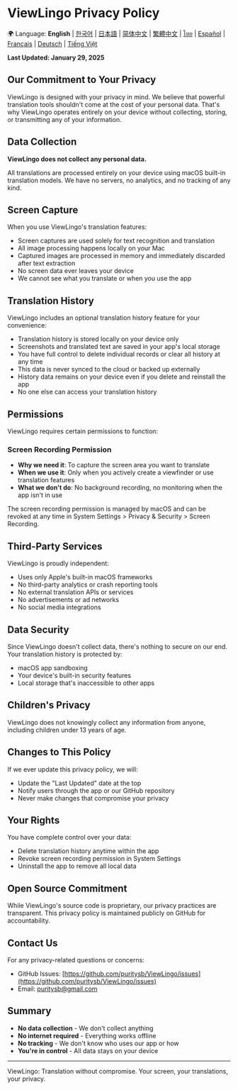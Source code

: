 # ViewLingo Privacy Policy

🌍 Language: **English** | [한국어](docs/PRIVACY-ko.md) | [日本語](docs/PRIVACY-ja.md) | [简体中文](docs/PRIVACY-zh-Hans.md) | [繁體中文](docs/PRIVACY-zh-Hant.md) | [ไทย](docs/PRIVACY-th.md) | [Español](docs/PRIVACY-es.md) | [Français](docs/PRIVACY-fr.md) | [Deutsch](docs/PRIVACY-de.md) | [Tiếng Việt](docs/PRIVACY-vi.md)

**Last Updated: January 29, 2025**

## Our Commitment to Your Privacy

ViewLingo is designed with your privacy in mind. We believe that powerful translation tools shouldn't come at the cost of your personal data. That's why ViewLingo operates entirely on your device without collecting, storing, or transmitting any of your information.

## Data Collection

**ViewLingo does not collect any personal data.** 

All translations are processed entirely on your device using macOS built-in translation models. We have no servers, no analytics, and no tracking of any kind.

## Screen Capture

When you use ViewLingo's translation features:

- Screen captures are used solely for text recognition and translation
- All image processing happens locally on your Mac
- Captured images are processed in memory and immediately discarded after text extraction
- No screen data ever leaves your device
- We cannot see what you translate or when you use the app

## Translation History

ViewLingo includes an optional translation history feature for your convenience:

- Translation history is stored locally on your device only
- Screenshots and translated text are saved in your app's local storage
- You have full control to delete individual records or clear all history at any time
- This data is never synced to the cloud or backed up externally
- History data remains on your device even if you delete and reinstall the app
- No one else can access your translation history

## Permissions

ViewLingo requires certain permissions to function:

### Screen Recording Permission
- **Why we need it**: To capture the screen area you want to translate
- **When we use it**: Only when you actively create a viewfinder or use translation features
- **What we don't do**: No background recording, no monitoring when the app isn't in use

The screen recording permission is managed by macOS and can be revoked at any time in System Settings > Privacy & Security > Screen Recording.

## Third-Party Services

ViewLingo is proudly independent:

- Uses only Apple's built-in macOS frameworks
- No third-party analytics or crash reporting tools
- No external translation APIs or services
- No advertisements or ad networks
- No social media integrations

## Data Security

Since ViewLingo doesn't collect data, there's nothing to secure on our end. Your translation history is protected by:

- macOS app sandboxing
- Your device's built-in security features
- Local storage that's inaccessible to other apps

## Children's Privacy

ViewLingo does not knowingly collect any information from anyone, including children under 13 years of age.

## Changes to This Policy

If we ever update this privacy policy, we will:
- Update the "Last Updated" date at the top
- Notify users through the app or our GitHub repository
- Never make changes that compromise your privacy

## Your Rights

You have complete control over your data:
- Delete translation history anytime within the app
- Revoke screen recording permission in System Settings
- Uninstall the app to remove all local data

## Open Source Commitment

While ViewLingo's source code is proprietary, our privacy practices are transparent. This privacy policy is maintained publicly on GitHub for accountability.

## Contact Us

For any privacy-related questions or concerns:

- GitHub Issues: [https://github.com/puritysb/ViewLingo/issues](https://github.com/puritysb/ViewLingo/issues)
- Email: puritysb@gmail.com

## Summary

- **No data collection** - We don't collect anything
- **No internet required** - Everything works offline
- **No tracking** - We don't know who uses our app or how
- **You're in control** - All data stays on your device

---

ViewLingo: Translation without compromise. Your screen, your translations, your privacy.